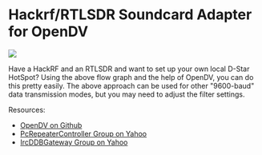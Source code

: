 # Hackrf/RTLSDR Soundcard Adapter for OpenDV

![](http://coddingtonbear-public.s3.amazonaws.com/github/grc-hackrf-rtlsdr-opendv-soundcard-adapter/rendered_block_diagram.png)

Have a HackRF and an RTLSDR and want to set up your own local D-Star HotSpot? Using the above flow graph and the help of OpenDV, you can do this pretty easily.  The above approach can be used for other "9600-baud" data transmission modes, but you may need to adjust the filter settings.

Resources:

* [OpenDV on Github](https://github.com/dl5di/OpenDV)
* [PcRepeaterController Group on Yahoo](https://groups.yahoo.com/neo/groups/pcrepeatercontroller/info)
* [IrcDDBGateway Group on Yahoo](https://groups.yahoo.com/neo/groups/ircDDBGateway/info)

